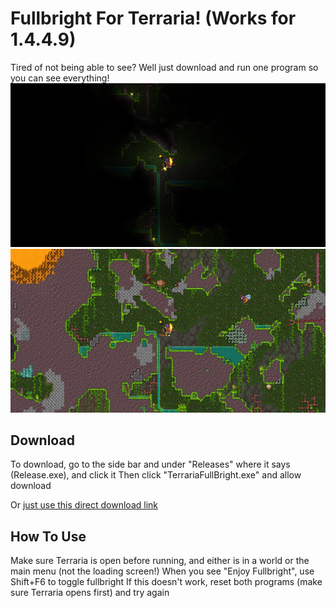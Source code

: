 # Fullbright For Terraria! (Works for 1.4.4.9)
Tired of not being able to see? Well just download and run one program so you can see everything!
![Before](https://github.com/IStrikeboomI/TerrariaFullBright/blob/master/resources/images/before.png?raw=true "before")
![After](https://github.com/IStrikeboomI/TerrariaFullBright/blob/master/resources/images/after.png?raw=true "after")

## Download
To download, go to the side bar and under "Releases" where it says (Release.exe), and click it
Then click "TerrariaFullBright.exe" and allow download

Or [just use this direct download link](https://github.com/IStrikeboomI/TerrariaFullBright/releases/download/1.0/TerrariaFullBright.exe)

## How To Use
Make sure Terraria is open before running, and either is in a world or the main menu (not the loading screen!)
When you see "Enjoy Fullbright", use Shift+F6 to toggle fullbright
If this doesn't work, reset both programs (make sure Terraria opens first) and try again


